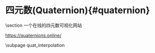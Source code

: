 四元数(Quaternion){#quaternion}
===============================


\section 一个在线的四元数可视化网站

https://quaternions.online/

\subpage quat_interpolation
